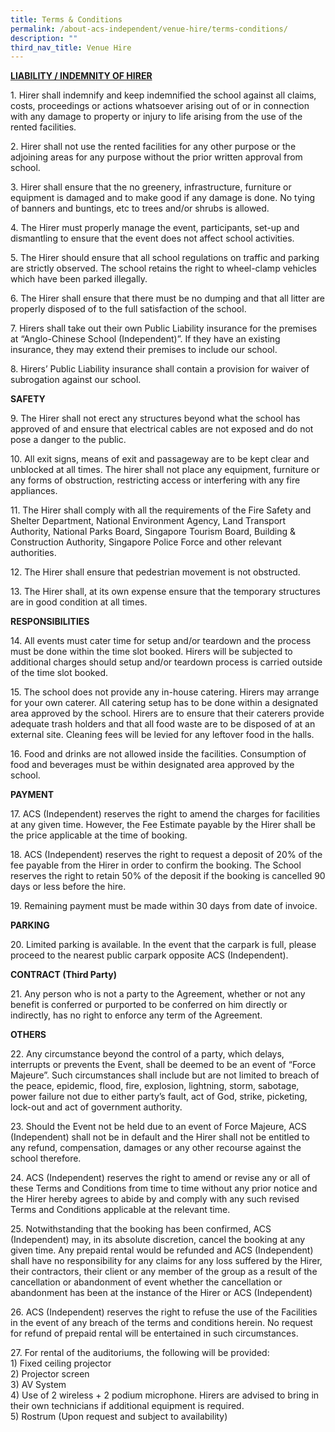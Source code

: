 ```yaml
---
title: Terms & Conditions
permalink: /about-acs-independent/venue-hire/terms-conditions/
description: ""
third_nav_title: Venue Hire
---
```


**<u>LIABILITY / INDEMNITY OF HIRER</u>**

1\. Hirer shall indemnify and keep indemnified the school against all claims, costs, proceedings or actions whatsoever arising out of or in connection with any damage to property or injury to life arising from the use of the rented facilities.

2\. Hirer shall not use the rented facilities for any other purpose or the adjoining areas for any purpose without the prior written approval from school.

3\. Hirer shall ensure that the no greenery, infrastructure, furniture or equipment is damaged and to make good if any damage is done. No tying of banners and buntings, etc to trees and/or shrubs is allowed.

4\. The Hirer must properly manage the event, participants, set-up and dismantling to ensure that the event does not affect school activities.

5\. The Hirer should ensure that all school regulations on traffic and parking are strictly observed. The school retains the right to wheel-clamp vehicles which have been parked illegally.

6\. The Hirer shall ensure that there must be no dumping and that all litter are properly disposed of to the full satisfaction of the school.

7\. Hirers shall take out their own Public Liability insurance for the premises at “Anglo-Chinese School (Independent)”. If they have an existing insurance, they may extend their premises to include our school.

8\. Hirers’ Public Liability insurance shall contain a provision for waiver of subrogation against our school.

**SAFETY**

9\. The Hirer shall not erect any structures beyond what the school has approved of and ensure that electrical cables are not exposed and do not pose a danger to the public.

10\. All exit signs, means of exit and passageway are to be kept clear and unblocked at all times. The hirer shall not place any equipment, furniture or any forms of obstruction, restricting access or interfering with any fire appliances.

11\. The Hirer shall comply with all the requirements of the Fire Safety and Shelter Department, National Environment Agency, Land Transport Authority, National Parks Board, Singapore Tourism Board, Building & Construction Authority, Singapore Police Force and other relevant authorities.

12\. The Hirer shall ensure that pedestrian movement is not obstructed.

13\. The Hirer shall, at its own expense ensure that the temporary structures are in good condition at all times.

**RESPONSIBILITIES**

14\. All events must cater time for setup and/or teardown and the process must be done within the time slot booked. Hirers will be subjected to additional charges should setup and/or teardown process is carried outside of the time slot booked.

15\. The school does not provide any in-house catering. Hirers may arrange for your own caterer. All catering setup has to be done within a designated area approved by the school. Hirers are to ensure that their caterers provide adequate trash holders and that all food waste are to be disposed of at an external site. Cleaning fees will be levied for any leftover food in the halls.

16\. Food and drinks are not allowed inside the facilities. Consumption of food and beverages must be within designated area approved by the school.

**PAYMENT**

17\. ACS (Independent) reserves the right to amend the charges for facilities at any given time. However, the Fee Estimate payable by the Hirer shall be the price applicable at the time of booking.

18\. ACS (Independent) reserves the right to request a deposit of 20% of the fee payable from the Hirer in order to confirm the booking. The School reserves the right to retain 50% of the deposit if the booking is cancelled 90 days or less before the hire.

19\. Remaining payment must be made within 30 days from date of invoice.

**PARKING**

20\. Limited parking is available. In the event that the carpark is full, please proceed to the nearest public carpark opposite ACS (Independent).

**CONTRACT (Third Party)**

21\. Any person who is not a party to the Agreement, whether or not any benefit is conferred or purported to be conferred on him directly or indirectly, has no right to enforce any term of the Agreement.

**OTHERS**

22\. Any circumstance beyond the control of a party, which delays, interrupts or prevents the Event, shall be deemed to be an event of “Force Majeure”. Such circumstances shall include but are not limited to breach of the peace, epidemic, flood, fire, explosion, lightning, storm, sabotage, power failure not due to either party’s fault, act of God, strike, picketing, lock-out and act of government authority.

23\. Should the Event not be held due to an event of Force Majeure, ACS (Independent) shall not be in default and the Hirer shall not be entitled to any refund, compensation, damages or any other recourse against the school therefore.

24\. ACS (Independent) reserves the right to amend or revise any or all of these Terms and Conditions from time to time without any prior notice and the Hirer hereby agrees to abide by and comply with any such revised Terms and Conditions applicable at the relevant time.

25\. Notwithstanding that the booking has been confirmed, ACS (Independent) may, in its absolute discretion, cancel the booking at any given time. Any prepaid rental would be refunded and ACS (Independent) shall have no responsibility for any claims for any loss suffered by the Hirer, their contractors, their client or any member of the group as a result of the cancellation or abandonment of event whether the cancellation or abandonment has been at the instance of the Hirer or ACS (Independent)

26\. ACS (Independent) reserves the right to refuse the use of the Facilities in the event of any breach of the terms and conditions herein. No request for refund of prepaid rental will be entertained in such circumstances.

27\. For rental of the auditoriums, the following will be provided:  
1\) Fixed ceiling projector  
2\) Projector screen  
3\) AV System  
4\) Use of 2 wireless + 2 podium microphone. Hirers are advised to bring in their own technicians if additional equipment is required.  
5\) Rostrum (Upon request and subject to availability)
